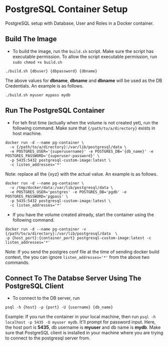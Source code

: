 # PostgreSQL Container Setup
PostgreSQL setup with Database, User and Roles in a Docker container.


## Build The Image
- To build the image, run the `build.sh` script. Make sure the script has executable permission. 
To allow the script executable permission, run `sudo chmod +x build.sh`
```shell script
./build.sh {dbuser} {dbpassword} {dbname}
```
The above values for **dbname**, **dbname** and **dbname** will be used as the DB Credentials. An example is as follows.
```shell script
./build.sh myuser mypass mydb
```


## Run The PostgreSQL Container
- For teh first time (actually when the volume is not created yet), run the following command. Make sure that 
`{/path/to/a/directory}` exists in host machine.
```shell script
docker run -d --name pg-container \
  -v {/path/to/a/directory}:/var/lib/postgresql/data \
  -e POSTGRES_USER='{superusername}' -e POSTGRES_DB='{db_name}' -e POSTGRES_PASSWORD='{superuser-password}' \
  -p 5435:5432 postgresql-custom-image:latest \
  -c listen_addresses='*'
```
Note: replace all the {xyz} with the actual value. An example is as follows.
```shell script
docker run -d --name pg-container \
  -v /tmp/docker/data:/var/lib/postgresql/data \
  -e POSTGRES_USER='postgres' -e POSTGRES_DB='pgdb' -e POSTGRES_PASSWORD='pgpass' \
  -p 5435:5432 postgresql-custom-image:latest \
  -c listen_addresses='*'
```
- If you have the volume created already, start the container using the following command.
```shell script
docker run -d --name pg-container -v {/path/to/a/directory}:/var/lib/postgresql/data  \
-p {host_port}:{container_port} postgresql-custom-image:latest -c listen_addresses='*'
```
Note: If you send the postgres conf file at the time of sending docker build context, the you can ignore 
`listen_addresses='*'` from the above two commands.


## Connect To The Databse Server Using The PostgreSQL Client
- To connect to the DB server, run
```shell script
psql -h {host} -p {port} -U {username} {db_name}
```
Example: If you run the container in your local machine, then run `psql -h localhost -p 5435 -U myuser mydb`. 
It'll prompt for password input. Here, the host port is **5435**, db username is **myuser** and db name is **mydb**. 
Make sure that PostgreSQL client is installed in your machine where you are trying to connect to the postgresql 
server from.
